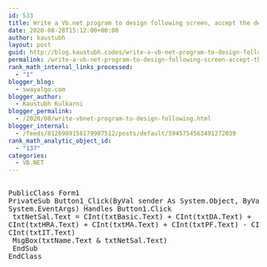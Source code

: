 ```yaml
---
id: 533
title: Write a Vb.net program to design following screen, accept the details from the user. Clicking on Submit button Net Salary should be calculated and displayed into the TextBox. Display the MessageBox informing the Name and Net Salary of employee.
date: 2020-08-28T15:12:00+00:00
author: kaustubh
layout: post
guid: http://blog.kaustubh.codes/write-a-vb-net-program-to-design-following-screen-accept-the-details-from-the-user-clicking-on-submit-button-net-salary-should-be-calculated-and-displayed-into-the-textbox-display-the-messagebox-in/
permalink: /write-a-vb-net-program-to-design-following-screen-accept-the-details-from-the-user-clicking-on-submit-button-net-salary-should-be-calculated-and-displayed-into-the-textbox-display-the-messagebox-in/
rank_math_internal_links_processed:
  - "1"
blogger_blog:
  - swayalgo.com
blogger_author:
  - Kaustubh Kulkarni
blogger_permalink:
  - /2020/08/write-vbnet-program-to-design-following.html
blogger_internal:
  - /feeds/8126989156179907512/posts/default/5945754563491272039
rank_math_analytic_object_id:
  - "137"
categories:
  - VB.NET
---
```

<pre><br />PublicClass Form1<br />PrivateSub Button1_Click(ByVal sender As System.Object, ByVal e As<br />System.EventArgs) Handles Button1.Click<br /> txtNetSal.Text = CInt(txtBasic.Text) + CInt(txtDA.Text) +<br />CInt(txtHRA.Text) + CInt(txtMA.Text) + CInt(txtPF.Text) - CInt(txtPT.Text) -<br />CInt(txtIT.Text)<br /> MsgBox(txtName.Text & txtNetSal.Text)<br /> EndSub<br />EndClass<br /><br /><br /></pre>